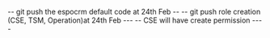 -- git push the espocrm default code at 24th Feb --
-- git push role creation (CSE, TSM, Operation)at 24th Feb ---
-- CSE will have create permission ----